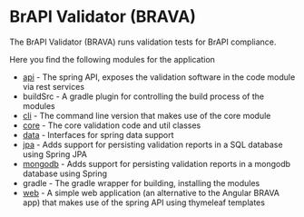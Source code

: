 # BrAPI Validator (BRAVA)

The BrAPI Validator (BRAVA) runs validation tests for BrAPI compliance.

Here you find the following modules for the application

* [api](api/README.md) - The spring API, exposes the validation software in the code module via rest services
* buildSrc - A gradle plugin for controlling the build process of the modules
* [cli](cli/README.md) - The command line version that makes use of the core module
* [core](core/README.md) - The core validation code and util classes
* [data](data/README.md) - Interfaces for spring data support
* [jpa](jpa/README.md) - Adds support for persisting validation reports in a SQL database using Spring JPA
* [mongodb](mongodb/README.md) - Adds support for persisting validation reports in a mongodb database using Spring
* gradle - The gradle wrapper for building, installing the modules
* [web](web/README.md) - A simple web application (an alternative to the Angular BRAVA app)
  that makes use of the spring API using thymeleaf templates
